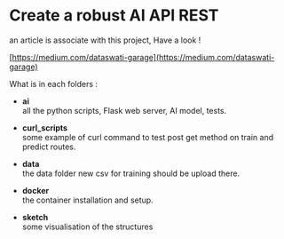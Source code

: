 # Create a robust AI API REST
an article is associate with this project, Have a look !

[https://medium.com/dataswati-garage](https://medium.com/dataswati-garage)

What is in each folders :
* **ai**  
all the python scripts, Flask web server, AI model, tests.

* **curl\_scripts**  
some example of curl command to test post get method on train and predict routes.

* **data**  
the data folder new csv for training should be upload there.

* **docker**  
the container installation and setup.

* **sketch**  
some visualisation of the structures

